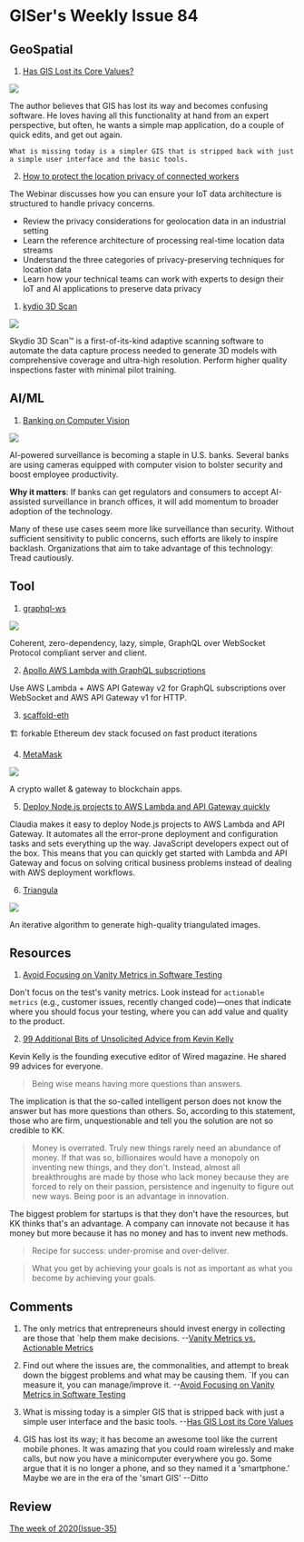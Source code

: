 # GISer's Weekly Issue 84

## GeoSpatial

1. [Has GIS Lost its Core Values?](https://www.gwprime.geospatialworld.net/opinion/has-gis-lost-its-core-values/)

![](https://www.gwprime.geospatialworld.net/wp-content/uploads/2021/04/33-toolboxes.jpg)

The author believes that GIS has lost its way and becomes confusing software. He loves having all this functionality at hand from an expert perspective, but often, he wants a simple map application, do a couple of quick edits, and get out again.

`What is missing today is a simpler GIS that is stripped back with just a simple user interface and the basic tools.`

2. [How to protect the location privacy of connected workers](https://sensorup.com/webinars-privacy-connected-workers/)

The Webinar discusses how you can ensure your IoT data architecture is structured to handle privacy concerns.

- Review the privacy considerations for geolocation data in an industrial setting
- Learn the reference architecture of processing real-time location data streams
- Understand the three categories of privacy-preserving techniques for location data
- Learn how your technical teams can work with experts to design their IoT and AI applications to preserve data privacy

1. [kydio 3D Scan](https://www.skydio.com/3d-scan)

![](https://cdn.sanity.io/images/mgxz50fq/production/2fd91659fdafee00f21a14e3b67256afb389dc86-2124x1200.png?w=768&h=434&fit=crop&fm=webp)

Skydio 3D Scan™ is a first-of-its-kind adaptive scanning software to automate the data capture process needed to generate 3D models with comprehensive coverage and ultra-high resolution. Perform higher quality inspections faster with minimal pilot training.

## AI/ML

1. [Banking on Computer Vision](https://www.deeplearning.ai/the-batch/issue-90/)

![](https://info.deeplearning.ai/hs-fs/hubfs/BANK576x324.gif?width=1200&upscale=true&name=BANK576x324.gif)

AI-powered surveillance is becoming a staple in U.S. banks. Several banks are using cameras equipped with computer vision to bolster security and boost employee productivity.

**Why it matters**: If banks can get regulators and consumers to accept AI-assisted surveillance in branch offices, it will add momentum to broader adoption of the technology.

Many of these use cases seem more like surveillance than security. Without sufficient sensitivity to public concerns, such efforts are likely to inspire backlash. Organizations that aim to take advantage of this technology: Tread cautiously.

## Tool

1. [graphql-ws](https://github.com/enisdenjo/graphql-ws)

![](https://user-images.githubusercontent.com/25294569/94527042-172dba00-023f-11eb-944b-88c0bd58a8d2.gif)

Coherent, zero-dependency, lazy, simple, GraphQL over WebSocket Protocol compliant server and client.

2. [Apollo AWS Lambda with GraphQL subscriptions](https://github.com/michalkvasnicak/aws-lambda-graphql)

Use AWS Lambda + AWS API Gateway v2 for GraphQL subscriptions over WebSocket and AWS API Gateway v1 for HTTP.

3. [scaffold-eth](https://github.com/austintgriffith/scaffold-eth)

🏗 forkable Ethereum dev stack focused on fast product iterations

4. [MetaMask](https://metamask.io/)

![](https://i1.wp.com/coinsutra.com/wp-content/uploads/2018/04/How-To-Use-MetaMask-Wallet.jpg?w=800&ssl=1)

A crypto wallet & gateway to blockchain apps.

5. [Deploy Node.js projects to AWS Lambda and API Gateway quickly](https://github.com/claudiajs/claudia)

Claudia makes it easy to deploy Node.js projects to AWS Lambda and API Gateway. It automates all the error-prone deployment and configuration tasks and sets everything up the way. JavaScript developers expect out of the box. This means that you can quickly get started with Lambda and API Gateway and focus on solving critical business problems instead of dealing with AWS deployment workflows.

6. [Triangula](https://github.com/RH12503/Triangula)

![](https://github.com/RH12503/triangula/raw/main/assets/triangula.gif)

An iterative algorithm to generate high-quality triangulated images.

## Resources

1. [Avoid Focusing on Vanity Metrics in Software Testing](https://itnext.io/its-a-trap-avoid-focusing-on-vanity-metrics-in-software-testing-7a627c7848)

Don't focus on the test's vanity metrics. Look instead for `actionable metrics` (e.g., customer issues, recently changed code)—ones that indicate where you should focus your testing, where you can add value and quality to the product.

2. [99 Additional Bits of Unsolicited Advice from Kevin Kelly](https://kk.org/thetechnium/99-additional-bits-of-unsolicited-advice/)

Kevin Kelly is the founding executive editor of Wired magazine. He shared 99 advices for everyone.

> Being wise means having more questions than answers.

The implication is that the so-called intelligent person does not know the answer but has more questions than others. So, according to this statement, those who are firm, unquestionable and tell you the solution are not so credible to KK.

> Money is overrated. Truly new things rarely need an abundance of money. If that was so, billionaires would have a monopoly on inventing new things, and they don't. Instead, almost all breakthroughs are made by those who lack money because they are forced to rely on their passion, persistence and ingenuity to figure out new ways. Being poor is an advantage in innovation.

The biggest problem for startups is that they don't have the resources, but KK thinks that's an advantage. A company can innovate not because it has money but more because it has no money and has to invent new methods.

> Recipe for success: under-promise and over-deliver.

> What you get by achieving your goals is not as important as what you become by achieving your goals.

## Comments

1.  The only metrics that entrepreneurs should invest energy in collecting are those that `help them make decisions.
    --[Vanity Metrics vs. Actionable Metrics](https://tim.blog/2009/05/19/vanity-metrics-vs-actionable-metrics/)

2.  Find out where the issues are, the commonalities, and attempt to break down the biggest problems and what may be causing them. `If you can measure it, you can manage/improve it.
    --[Avoid Focusing on Vanity Metrics in Software Testing](https://itnext.io/its-a-trap-avoid-focusing-on-vanity-metrics-in-software-testing-7a627c7848)

3.  What is missing today is a simpler GIS that is stripped back with just a simple user interface and the basic tools.
    --[Has GIS Lost its Core Values](https://www.gwprime.geospatialworld.net/opinion/has-gis-lost-its-core-values/)

4.  GIS has lost its way; it has become an awesome tool like the current mobile phones. It was amazing that you could roam wirelessly and make calls, but now you have a minicomputer everywhere you go. Some argue that it is no longer a phone, and so they named it a 'smartphone.' Maybe we are in the era of the 'smart GIS'
    --Ditto

## Review

[The week of 2020(Issue-35)](https://github.com/lkcozy/weekly/blob/master/docs/2020/issue-35.md)
